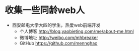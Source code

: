 
# 收集一些同龄web人

*  西安邮电大学大四的学生，热爱web前端开发
   * 个人博客 http://blog.yaobieting.com/me/about-me.html
   * 微博地址 http://weibo.com/mhbreaker
   * GitHub https://github.com/mennghao 
